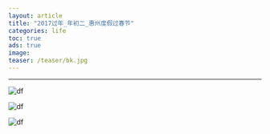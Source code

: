```yaml
---
layout: article
title: "2017过年_年初二_惠州度假过春节"
categories: life
toc: true
ads: true
image:
teaser: /teaser/bk.jpg
---
```


---



![df](https://github.com/storage201608/storage/blob/master/myhome2016/_posts/life/2017-12-05-20171205152348life.md/IMG_20170129_171411.jpg?raw=true)

![df](https://github.com/storage201608/storage/blob/master/myhome2016/_posts/life/2017-12-05-20171205152348life.md/IMG_20170129_171348.jpg?raw=true)

![df](https://github.com/storage201608/storage/blob/master/myhome2016/_posts/life/2017-12-05-20171205152348life.md/IMG_20170129_171345.jpg?raw=true)

